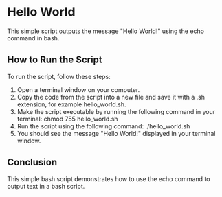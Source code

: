 # Hello World 
This simple script outputs the message "Hello World!" using the echo command in bash.

## How to Run the Script
To run the script, follow these steps:
1.	Open a terminal window on your computer.
2.	Copy the code from the script into a new file and save it with a .sh extension, for example hello_world.sh.
3.	Make the script executable by running the following command in your terminal: chmod 755 hello_world.sh
4.	Run the script using the following command: ./hello_world.sh
5.	You should see the message "Hello World!" displayed in your terminal window.

## Conclusion
This simple bash script demonstrates how to use the echo command to output text in a bash script.
